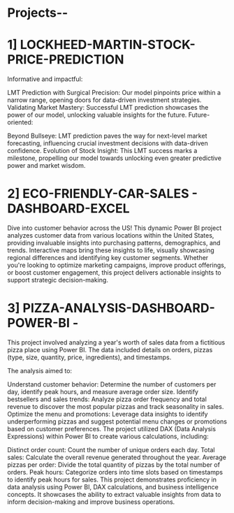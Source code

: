 # Projects-- 

# 1] LOCKHEED-MARTIN-STOCK-PRICE-PREDICTION

Informative and impactful:

LMT Prediction with Surgical Precision: Our model pinpoints price within a narrow range, opening doors for data-driven investment strategies. Validating Market Mastery: Successful LMT prediction showcases the power of our model, unlocking valuable insights for the future. Future-oriented:

Beyond Bullseye: LMT prediction paves the way for next-level market forecasting, influencing crucial investment decisions with data-driven confidence. Evolution of Stock Insight: This LMT success marks a milestone, propelling our model towards unlocking even greater predictive power and market wisdom.

# 2] ECO-FRIENDLY-CAR-SALES - DASHBOARD-EXCEL

Dive into customer behavior across the US! This dynamic Power BI project analyzes customer data from various locations within the United States, providing invaluable insights into purchasing patterns, demographics, and trends. Interactive maps bring these insights to life, visually showcasing regional differences and identifying key customer segments. Whether you're looking to optimize marketing campaigns, improve product offerings, or boost customer engagement, this project delivers actionable insights to support strategic decision-making.

# 3] PIZZA-ANALYSIS-DASHBOARD-POWER-BI -

This project involved analyzing a year's worth of sales data from a fictitious pizza place using Power BI. The data included details on orders, pizzas (type, size, quantity, price, ingredients), and timestamps.

The analysis aimed to:

Understand customer behavior: Determine the number of customers per day, identify peak hours, and measure average order size. Identify bestsellers and sales trends: Analyze pizza order frequency and total revenue to discover the most popular pizzas and track seasonality in sales. Optimize the menu and promotions: Leverage data insights to identify underperforming pizzas and suggest potential menu changes or promotions based on customer preferences. The project utilized DAX (Data Analysis Expressions) within Power BI to create various calculations, including:

Distinct order count: Count the number of unique orders each day. Total sales: Calculate the overall revenue generated throughout the year. Average pizzas per order: Divide the total quantity of pizzas by the total number of orders. Peak hours: Categorize orders into time slots based on timestamps to identify peak hours for sales. This project demonstrates proficiency in data analysis using Power BI, DAX calculations, and business intelligence concepts. It showcases the ability to extract valuable insights from data to inform decision-making and improve business operations.
